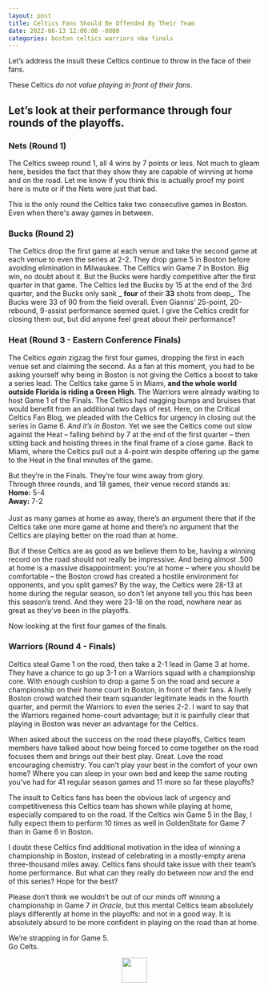 ```yaml
---
layout: post
title: Celtics Fans Should Be Offended By Their Team
date: 2022-06-13 12:00:00 -0000
categories: boston celtics warriors nba finals
---
```

Let’s address the insult these Celtics continue to throw in the face of their fans.

These Celtics _do not value playing in front of their fans_.
## Let’s look at their performance through four rounds of the playoffs.
### Nets (Round 1)
The Celtics sweep round 1, all 4 wins by 7 points or less. Not much to gleam here, besides the fact that they show they are capable of winning at home and on the road. Let me know if you think this is actually proof my point here is mute or if the Nets were just that bad.

This is the only round the Celtics take two consecutive games in Boston. Even when there's away games in between.
### Bucks (Round 2)
The Celtics drop the first game at each venue and take the second game at each venue to even the series at 2-2. They drop game 5 in Boston before avoiding elimination in Milwaukee. The Celtics win Game 7 in Boston. Big win, no doubt about it. But the Bucks were hardly competitive after the first quarter in that game. The Celtics led the Bucks by 15 at the end of the 3rd quarter, and the Bucks only sank _ __four__ of their __33__ shots from deep_. The Bucks were 33 of 90 from the field overall. Even Giannis’ 25-point, 20-rebound, 9-assist performance seemed quiet. I give the Celtics credit for closing them out, but did anyone feel great about their performance?
### Heat (Round 3 - Eastern Conference Finals)
The Celtics _again_ zigzag the first four games, dropping the first in each venue set and claiming the second. As a fan at this moment, you had to be asking yourself why being in Boston is not giving the Celtics a boost to take a series lead. The Celtics take game 5 in Miami, __and the whole world outside Florida is riding a Green High__. The Warriors were already waiting to host Game 1 of the Finals. The Celtics had nagging bumps and bruises that would benefit from an additional two days of rest. Here, on the Critical Celtics Fan Blog, we pleaded with the Celtics for urgency in closing out the series in Game 6. _And it’s in Boston_. Yet we see the Celtics come out slow against the Heat – falling behind by 7 at the end of the first quarter – then sitting back and hoisting threes in the final frame of a close game. Back to Miami, where the Celtics pull out a 4-point win despite offering up the game to the Heat in the final minutes of the game.

But they’re in the Finals. They’re four wins away from glory.  
Through three rounds, and 18 games, their venue record stands as:  
__Home:__ 5-4 <br>
__Away:__ 7-2 <br>
<br>
Just as many games at home as away, there’s an argument there that if the Celtics take one more game at home and there’s no argument that the Celtics are playing better on the road than at home.

But if these Celtics are as good as we believe them to be, having a winning record on the road should not really be impressive. And being almost .500 at home is a massive disappointment: you’re at home – where you should be comfortable – the Boston crowd has created a hostile environment for opponents, and you split games? By the way, the Celtics were 28-13 at home during the regular season, so don’t let anyone tell you this has been this season’s trend. And they were 23-18 on the road, nowhere near as great as they’ve been in the playoffs. 

Now looking at the first four games of the finals.
### Warriors (Round 4 - Finals)
Celtics steal Game 1 on the road, then take a 2-1 lead in Game 3 at home. They have a chance to go up 3-1 on a Warriors squad with a championship core. With enough cushion to drop a game 5 on the road and secure a championship on their home court in Boston, in front of their fans. A lively Boston crowd watched their team squander legitimate leads in the fourth quarter, and permit the Warriors to even the series 2-2. I want to say that the Warriors regained home-court advantage; but it is painfully clear that playing in Boston was never an advantage for the Celtics. 

When asked about the success on the road these playoffs, Celtics team members have talked about how being forced to come together on the road focuses them and brings out their best play. Great. Love the road encouraging chemistry. You can’t play your best in the comfort of your own home? Where you can sleep in your own bed and keep the same routing you’ve had for 41 regular season games and 11 more so far these playoffs?

The insult to Celtics fans has been the obvious lack of urgency and competitiveness this Celtics team has shown while playing at home, especially compared to on the road. If the Celtics win Game 5 in the Bay, I fully expect them to perform 10 times as well in GoldenState for Game 7 than in Game 6 in Boston.

I doubt these Celtics find additional motivation in the idea of winning a championship in Boston, instead of celebrating in a mostly-empty arena three-thousand miles away. Celtics fans should take issue with their team’s home performance. But what can they really do between now and the end of this series? Hope for the best?

Please don’t think we wouldn’t be out of our minds off winning a championship in Game 7 _in Oracle_, but this mental Celtics team absolutely plays differently at home in the playoffs: and not in a good way. It is absolutely absurd to be more confident in playing on the road than at home.

We’re strapping in for Game 5.  
Go Celts.
<p align="center"> 
    <img src="/criticalcelticsfan/assets/ccflogo.jpg" width="50" height="50" />
</p>
